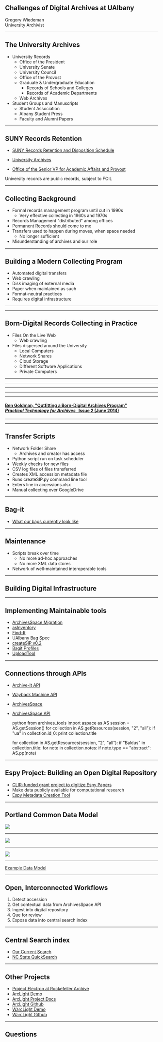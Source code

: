 ## Challenges of Digital Archives at UAlbany

Gregory Wiedeman<br/>
University Archivist

---

## The University Archives

* University Records
	* Office of the President
	* University Senate
	* University Council
	* Office of the Provost
	* Graduate & Undergraduate Education
		* Records of Schools and Colleges
		* Records of Academic Departments
	* Web Archives
* Student Groups and Manuscripts
	* Student Association
	* Albany Student Press
	* Faculty and Alumni Papers

---

## SUNY Records Retention

* [SUNY Records Retention and Disposition Schedule](http://system.suny.edu/compliance/topics/records/records-retention/records-retention-schedule/ "SUNY Records Retention and Disposition Schedule")

* [University Archives](http://library.albany.edu/archive/ua)
* [Office of the Senior VP for Academic Affairs and Provost](http://meg.library.albany.edu:8080/archive/view?docId=ua500.xml)

University records are public records, subject to FOIL <!-- .element: class="fragment" data-fragment-index="1" -->

---

## Collecting Background

* Formal records management program until cut in 1990s
	* Very effective collecting in 1960s and 1970s
* Records Management "distributed" among offices
* Permanent Records should come to me
* Transfers used to happen during moves, when space needed
	* No longer sufficient
* Misunderstanding of archives and our role

---

## Building a Modern Collecting Program

* Automated digital transfers
* Web crawling
* Disk imaging of external media
* Paper when maintained as such
* Format-neutral practices
* Requires digital infrastructure

---

<!-- .slide: data-background="img/oais.png" -->

---

## Born-Digital Records Collecting in Practice

* Files On the Live Web
	* Web crawling
* Files dispersed around the University
	* Local Computers
	* Network Shares
	* Cloud Storage
	* Different Software Applications
	* Private Computers

---

<!-- .slide: data-background="img-iipc/minutes.png" -->

---

<!-- .slide: data-background="img-iipc/undergradBulletin.png" -->

---

<!-- .slide: data-background="img/applications1.png" -->

---

<!-- .slide: data-background="img/applications2.png" -->

---

#### [Ben Goldman, "Outfitting a Born-Digital Archives Program"<br/><i>Practical Technology for Archives</i>&nbsp;&nbsp; Issue 2 (June 2014)](http://https://practicaltechnologyforarchives.org/issue2_goldman/)


<!-- .slide: data-background="img/diskImaging.jpg" -->


---

<!-- .slide: data-background="img/transferShares.png" -->

---

## Transfer Scripts

* Network Folder Share
	* Archives and creator has access
* Python script run on task scheduler
* Weekly checks for new files
* CSV log files of files transferred
* Creates XML accession metadata file
* Runs createSIP.py command line tool
* Enters line in accessions.xlsx
* Manual collecting over GoogleDrive

---

## Bag-it

* [What our bags currently look like](\\romeo\SPE)

---

## Maintenance

* Scripts break over time
	* No more ad-hoc approaches
	* No more XML data stores
* Network of well-maintained interoperable tools

---

## Building Digital Infrastructure

<!-- .slide: data-background="img/systemDesign.jpg" -->

---

## Implementing Maintainable tools

* [ArchivesSpace Migration](http://169.226.92.31:8080/)
* [asInventory](https://github.com/UAlbanyArchives/asInventory)
* [Find-It](http://libstaff/find-it/)
* UAlbany Bag Spec
* [createSIP v0.2](https://github.com/UAlbanyArchives/createSIP)
* [Bagit Profiles](https://github.com/ruebot/bagit-profiles)
* [UploadTool](https://github.com/UAlbanyArchives/uploadTool)

---

## Connections through APIs

* [Archive-It API](http://wayback.archive-it.org/3308/timemap/cdx?url=http://www.albany.edu/undergraduate_bulletin/)
* [Wayback Machine API](https://web.archive.org/cdx/search/cdx?url=http://www.albany.edu/undergraduate_bulletin/)
* [ArchivesSpace](http://169.226.92.31:8080)
* [ArchivesSpace API](https://archivesspace.github.io/archivesspace/api/)


	python
	from archives_tools import aspace as AS
	session = AS.getSession()
	for collection in AS.getResources(session, "2", "all"):
		if "ua" in collection.id_0:
			print collection.title

	for collection in AS.getResources(session, "2", "all"):
		if "Baldus" in collection.title:
			for note in collection.notes:
				if note.type == "abstract":
					AS.pp(note)


---

## Espy Project: Building an Open Digital Repository

* [CLIR-funded grant project to digitize Espy Papers](http://library.albany.edu/archive/espyproject)
* Make data publicly available for computational research
* [Espy Metadata Creation Tool](http://169.226.92.29/)

---

## Portland Common Data Model

<img src="img/pcdm.png" style="background-color: #fff;"/>

---

<img src="img/espyDataModel.png" style="background-color: #fff;"/>

---

<img src="img/lunaDataModel.png" style="background-color: #fff;"/>

---

[Example Data Model](https://github.com/UAlbanyArchives/espyMetadata/blob/master/app/models/espy_record.rb)

---

## Open, Interconnected Workflows

1. Detect accession
2. Get contextual data from ArchivesSpace API
4. Ingest into digital repository
5. Que for review 
6. Expose data into central search index

---

## Central Search index

* [Our Current Search](http://library.albany.edu/archive/)
* [NC State QuickSearch](https://historicalstate.lib.ncsu.edu/search/?q=war)

---

## Other Projects

* [Project Electron at Rockefeller Archive](http://projectelectron.rockarch.org/)
* [ArcLight Demo](https://arclight-demo.projectblacklight.org/)
* [ArcLight Project Docs](https://wiki.duraspace.org/display/hydra/ArcLight+Design+Documents)
* [ArcLight Github](https://github.com/sul-dlss/arclight)
* [WarcLight Demo](http://warclight.archivesunleashed.org/)
* [WarcLight Github](https://github.com/archivesunleashed/warclight)

---

## Questions
